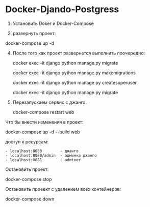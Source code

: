 # Docker-Djando-Postgress

1. Установить Doker и Docker-Compose

2. развернуть проект:

  docker-compose up -d

4. После того как проект развернется выполнить поочередно:

   docker exec -it django python manage.py migrate 
   
   docker exec -it django python manage.py makemigrations
   
   docker exec -it django python manage.py createsuperuser
   
   docker exec -it django python manage.py migrate 
   
   
 5. Перезапускаем сервис с джанго:

    docker-compose restart web

     
 
 Что бы внести изменения в проект:
 
   docker-compose up -d --build web    

 доступ к ресурсам:
 
    - localhost:8080        - джанго
    - localhost:8080/admin  - админка джанго
    - localhost:8081        - adminer

Остановить проект:

   docker-compose stop

Остановить проеект с удалением всех контейнеров:
  
   docker-compose down

